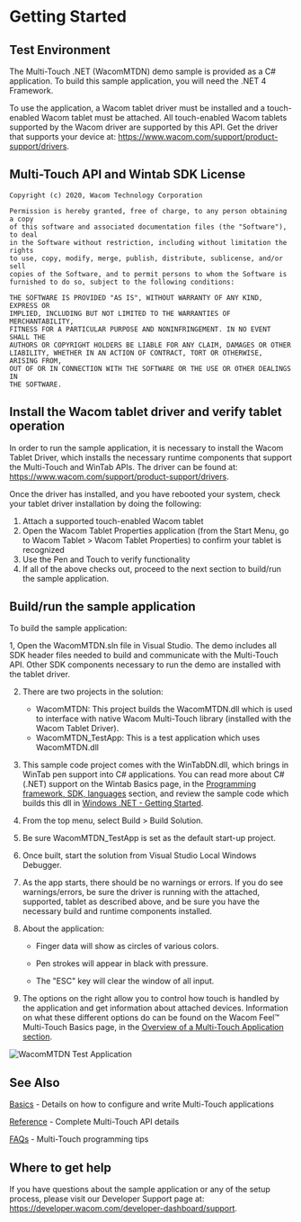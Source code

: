 # Getting Started

## Test Environment
The Multi-Touch .NET (WacomMTDN) demo sample is provided as a C# application. To build this sample application, you will need the .NET 4 Framework.

To use the application, a Wacom tablet driver must be installed and a touch-enabled Wacom tablet must be attached. All touch-enabled Wacom tablets supported by the Wacom driver are supported by this API. Get the driver that supports your device at: https://www.wacom.com/support/product-support/drivers.


## Multi-Touch API and Wintab SDK License
```
Copyright (c) 2020, Wacom Technology Corporation
  
Permission is hereby granted, free of charge, to any person obtaining a copy
of this software and associated documentation files (the "Software"), to deal
in the Software without restriction, including without limitation the rights
to use, copy, modify, merge, publish, distribute, sublicense, and/or sell
copies of the Software, and to permit persons to whom the Software is
furnished to do so, subject to the following conditions:
  
THE SOFTWARE IS PROVIDED "AS IS", WITHOUT WARRANTY OF ANY KIND, EXPRESS OR
IMPLIED, INCLUDING BUT NOT LIMITED TO THE WARRANTIES OF MERCHANTABILITY,
FITNESS FOR A PARTICULAR PURPOSE AND NONINFRINGEMENT. IN NO EVENT SHALL THE
AUTHORS OR COPYRIGHT HOLDERS BE LIABLE FOR ANY CLAIM, DAMAGES OR OTHER
LIABILITY, WHETHER IN AN ACTION OF CONTRACT, TORT OR OTHERWISE, ARISING FROM,
OUT OF OR IN CONNECTION WITH THE SOFTWARE OR THE USE OR OTHER DEALINGS IN
THE SOFTWARE.
```

## Install the Wacom tablet driver and verify tablet operation
In order to run the sample application, it is necessary to install the Wacom Tablet Driver, which installs the necessary runtime components that support the 	Multi-Touch and WinTab APIs. The driver can be found at: https://www.wacom.com/support/product-support/drivers.

Once the driver has installed, and you have rebooted your system, check your tablet driver installation by doing the following:

1. Attach a supported touch-enabled Wacom tablet
2. Open the Wacom Tablet Properties application (from the Start Menu, go to Wacom Tablet > Wacom Tablet Properties) to confirm your tablet is recognized
3. Use the Pen and Touch to verify functionality
4. If all of the above checks out, proceed to the next section to build/run  the sample application.

## Build/run the sample application
To build the sample application:

1, Open the WacomMTDN.sln file in Visual Studio. The demo includes all SDK header files needed to build and communicate with the Multi-Touch API. Other SDK components necessary to run the demo are installed with the tablet driver.  

2. There are two projects in the solution:
	* WacomMTDN: This project builds the WacomMTDN.dll which is used to interface with native Wacom Multi-Touch library (installed with the Wacom Tablet Driver).
	* WacomMTDN_TestApp: This is a test application which uses WacomMTDN.dll  
	
1. This sample code project comes with the WinTabDN.dll, which brings in WinTab pen support into C# applications. You can read more about C# (.NET) support on the Wintab Basics page, in the [Programming framework, SDK, languages](https://developer-docs.wacom.com/wacom-device-api/docs/wintab-basics#prog-framewk-sdk-lang) section, and review the sample code which builds this dll in [Windows .NET - Getting Started](https://github.com/Wacom-Developer/wacom-device-kit-windows/blob/master/Wintab%20.Net/GETTING-STARTED.md).
1. From the top menu, select Build > Build Solution.
1. Be sure WacomMTDN_TestApp is set as the default start-up project.
1. Once built, start the solution from Visual Studio Local Windows Debugger.
1. As the app starts, there should be no warnings or errors. If you do see warnings/errors, be sure the driver is running with the attached, supported, tablet as described above, and be sure you have the necessary build and runtime components installed.
1. About the application:  

	* Finger data will show as circles of various colors.  
	
	* Pen strokes will appear in black with pressure.  
	
	* The "ESC" key will clear the window of all input.  
	
1. The options on the right allow you to control how touch is handled by the application and get information about attached devices. Information on what these different options do can be found on the Wacom Feel™  Multi-Touch Basics page, in the [Overview of a Multi-Touch Application section](https://developer-docs.wacom.com/wacom-device-api/docs/wfmt-basics#multi-touch-app-overview).  
	
![WacomMTDN Test Application](https://github.com/cbwinchild-devdocs/wacom-device-kit-windows/blob/master/Multi-Touch%20Windows%20C%23%20.NET/Media/sc-gs-MTC%23.NET-demo.png)

## See Also
[Basics](https://developer-docs.wacom.com/wacom-device-api/docs/wfmt-basics) - Details on how to configure and write Multi-Touch applications

[Reference](https://developer-docs.wacom.com/wacom-device-api/docs/wfmt-reference) - Complete Multi-Touch API details

[FAQs](https://developer-docs.wacom.com/wacom-device-api/docs/wfmt-faqs) - Multi-Touch programming tips


## Where to get help
If you have questions about the sample application or any of the setup process, please visit our Developer Support page at: https://developer.wacom.com/developer-dashboard/support.
